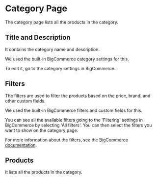 # Category Page
The category page lists all the products in the category.

## Title and Description
It contains the category name and description.

We used the built-in BigCommerce category settings for this.

To edit it, go to the category settings in BigCommerce.

## Filters
The filters are used to filter the products based on the price, brand, and other custom fields.

We used the built-in BigCommerce filters and custom fields for this.

You can see all the available filters going to the 'Filtering' settings in BigCommerce by selecting 'All filters'. You can then select the filters you want to show on the category page.

For more information about the filters, see the <a href="https://support.bigcommerce.com/s/article/Product-Filtering-Settings" target="_blank">BigCommerce documentation</a>.

## Products
It lists all the products in the category.


